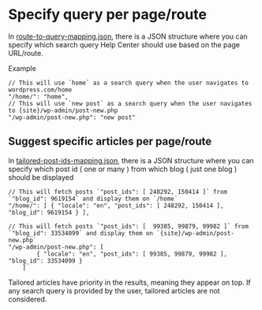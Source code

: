 # Specify query per page/route

In [route-to-query-mapping.json](https://github.com/Automattic/wp-calypso/blob/add/tailored_posts_help_center/packages/help-center/src/route-to-query-mapping.json), there is a JSON structure where you can specify which search query Help Center should use based on the page URL/route.

Example

```
// This will use `home` as a search query when the user navigates to wordpress.com/home
"/home/": "home",
// This will use `new post` as a search query when the user navigates to {site}/wp-admin/post-new.php
"/wp-admin/post-new.php": "new post"
```

## Suggest specific articles per page/route

In [tailored-post-ids-mapping.json](https://github.com/Automattic/wp-calypso/blob/add/tailored_posts_help_center/packages/help-center/src/tailored-post-ids-mapping.json), there is a JSON structure where you can specify which post id ( one or many ) from which blog ( just one blog ) should be displayed

```
// This will fetch posts `"post_ids": [ 248292, 150414 ]` from `"blog_id": 9619154` and display them on `/home`
"/home/": [ { "locale": "en", "post_ids": [ 248292, 150414 ], "blog_id": 9619154 } ],

// This will fetch posts `"post_ids": [  99385, 99879, 99982 ]` from `"blog_id": 33534099` and display them on `{site}/wp-admin/post-new.php`
"/wp-admin/post-new.php": [
		{ "locale": "en", "post_ids": [ 99385, 99879, 99982 ], "blog_id": 33534099 }
	]
```

Tailored articles have priority in the results, meaning they appear on top. If any search query is provided by the user, tailored articles are not considered.
